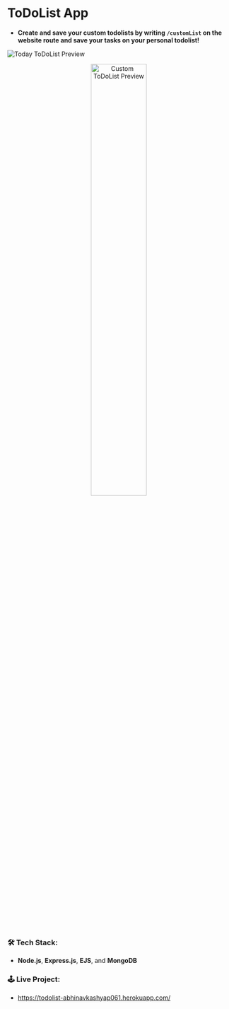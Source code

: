# ToDoList App
- **Create and save your custom todolists by writing `/customList` on the website route and save your tasks on your personal todolist!**

<img src="https://github.com/abhinavkashyap061/todolist/blob/main/readme-assets/homepage-preview-1.jpg?raw=true" alt="Today ToDoList Preview">

<p align="center">
<img src="https://github.com/abhinavkashyap061/todolist/blob/main/readme-assets/customlist-preview-1.jpg?raw=true" alt="Custom ToDoList Preview" width="50%">
</p>

### 🛠 Tech Stack:
- **Node.js**, **Express.js**, **EJS**, and **MongoDB**

### 🕹 Live Project:
- https://todolist-abhinavkashyap061.herokuapp.com/
